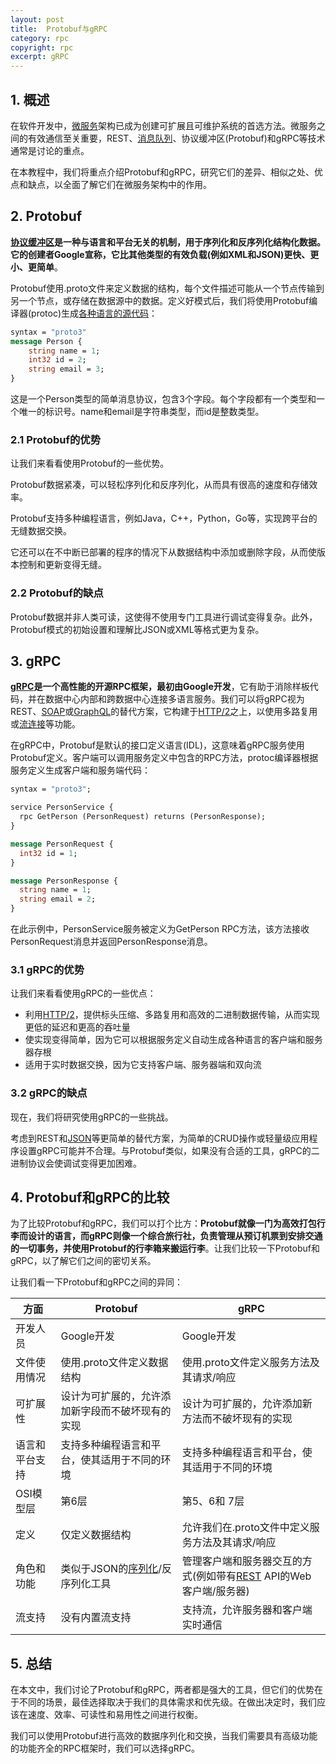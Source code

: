 ```yaml
---
layout: post
title:  Protobuf与gRPC
category: rpc
copyright: rpc
excerpt: gRPC
---
```


## 1. 概述

在软件开发中，[微服务](https://www.baeldung.com/cs/microservices)架构已成为创建可扩展且可维护系统的首选方法。微服务之间的有效通信至关重要，REST、[消息队列](https://www.baeldung.com/cs/message-queues)、协议缓冲区(Protobuf)和gRPC等技术通常是讨论的重点。

在本教程中，我们将重点介绍Protobuf和gRPC，研究它们的差异、相似之处、优点和缺点，以全面了解它们在微服务架构中的作用。

## 2. Protobuf

**[协议缓冲区](https://www.baeldung.com/google-protocol-buffer)是一种与语言和平台无关的机制，用于序列化和反序列化结构化数据。它的创建者Google宣称，它比其他类型的有效负载(例如XML和JSON)更快、更小、更简单**。

Protobuf使用.proto文件来定义数据的结构，每个文件描述可能从一个节点传输到另一个节点，或存储在数据源中的数据。定义好模式后，我们将使用Protobuf编译器(protoc)生成[各种语言的源代码](https://www.baeldung.com/google-protocol-buffer#generating-java-code-from-a-protobuf-file)：

```protobuf
syntax = "proto3"
message Person {
    string name = 1;
    int32 id = 2;
    string email = 3;
}
```

这是一个Person类型的简单消息协议，包含3个字段。每个字段都有一个类型和一个唯一的标识号。name和email是字符串类型，而id是整数类型。

### 2.1 Protobuf的优势

让我们来看看使用Protobuf的一些优势。

Protobuf数据紧凑，可以轻松序列化和反序列化，从而具有很高的速度和存储效率。

Protobuf支持多种编程语言，例如Java，C++，Python，Go等，实现跨平台的无缝数据交换。

它还可以在不中断已部署的程序的情况下从数据结构中添加或删除字段，从而使版本控制和更新变得无缝。

### 2.2 Protobuf的缺点

Protobuf数据并非人类可读，这使得不使用专门工具进行调试变得复杂。此外，Protobuf模式的初始设置和理解比JSON或XML等格式更为复杂。

## 3. gRPC

**[gRPC](https://www.baeldung.com/grpc-introduction)是一个高性能的开源RPC框架，最初由Google开发**，它有助于消除样板代码，并在数据中心内部和跨数据中心连接多语言服务。我们可以将gRPC视为REST、[SOAP](https://www.baeldung.com/spring-boot-soap-web-service)或[GraphQL](https://www.baeldung.com/graphql)的替代方案，它构建于[HTTP/2](https://en.wikipedia.org/wiki/HTTP/2)之上，以使用多路复用或[流连接](https://www.baeldung.com/java-grpc-streaming)等功能。

在gRPC中，Protobuf是默认的接口定义语言(IDL)，这意味着gRPC服务使用Protobuf定义。客户端可以调用服务定义中包含的RPC方法，protoc编译器根据服务定义生成客户端和服务端代码：

```protobuf
syntax = "proto3";

service PersonService {
  rpc GetPerson (PersonRequest) returns (PersonResponse);
}

message PersonRequest {
  int32 id = 1;
}

message PersonResponse {
  string name = 1;
  string email = 2;
}
```

在此示例中，PersonService服务被定义为GetPerson RPC方法，该方法接收PersonRequest消息并返回PersonResponse消息。

### 3.1 gRPC的优势

让我们来看看使用gRPC的一些优点：

- 利用[HTTP/2](https://en.wikipedia.org/wiki/HTTP/2)，提供标头压缩、多路复用和高效的二进制数据传输，从而实现更低的延迟和更高的吞吐量
- 使实现变得简单，因为它可以根据服务定义自动生成各种语言的客户端和服务器存根
- 适用于实时数据交换，因为它支持客户端、服务器端和双向流

### 3.2 gRPC的缺点

现在，我们将研究使用gRPC的一些挑战。

考虑到REST和[JSON](https://www.baeldung.com/java-json)等更简单的替代方案，为简单的CRUD操作或轻量级应用程序设置gRPC可能并不合理。与Protobuf类似，如果没有合适的工具，gRPC的二进制协议会使调试变得更加困难。

## 4. Protobuf和gRPC的比较

为了比较Protobuf和gRPC，我们可以打个比方：**Protobuf就像一门为高效打包行李而设计的语言，而gRPC则像一个综合旅行社，负责管理从预订机票到安排交通的一切事务，并使用Protobuf的行李箱来搬运行李**。让我们比较一下Protobuf和gRPC，以了解它们之间的密切关系。

让我们看一下Protobuf和gRPC之间的异同：

| 方面| Protobuf| gRPC                                                                                   |
| ------------ | ----------------------------------------------------- |----------------------------------------------------------------------------------------|
| 开发人员| Google开发| Google开发                                                                               |
| 文件使用情况| 使用.proto文件定义数据结构| 使用.proto文件定义服务方法及其请求/响应                                                                |
| 可扩展性| 设计为可扩展的，允许添加新字段而不破坏现有的实现| 设计为可扩展的，允许添加新方法而不破坏现有的实现                                                               |
| 语言和平台支持| 支持多种编程语言和平台，使其适用于不同的环境| 支持多种编程语言和平台，使其适用于不同的环境                                                                 |
|OSI模型层| 第6层| 第5、6和 7层                                                                               |
| 定义| 仅定义数据结构| 允许我们在.proto文件中定义服务方法及其请求/响应                                                            |
| 角色和功能| 类似于JSON的[序列化](https://www.baeldung.com/java-validate-serializable)/反序列化工具| 管理客户端和服务器交互的方式(例如带有[REST](https://www.baeldung.com/cs/rest-architecture) API的Web客户端/服务器) |
| 流支持| 没有内置流支持| 支持流，允许服务器和客户端实时通信                                                                      |

## 5. 总结

在本文中，我们讨论了Protobuf和gRPC，两者都是强大的工具，但它们的优势在于不同的场景，最佳选择取决于我们的具体需求和优先级。在做出决定时，我们应该在速度、效率、可读性和易用性之间进行权衡。

我们可以使用Protobuf进行高效的数据序列化和交换，当我们需要具有高级功能的功能齐全的RPC框架时，我们可以选择gRPC。